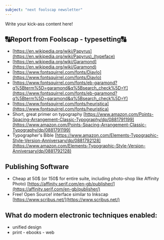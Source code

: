 ```yaml
---
subject: "next foolscap newsletter"
---
```


Write your kick-ass content here!

## 🔠Report from Foolscap - typesetting🔠
- [https://en.wikipedia.org/wiki/Papyrus](https://en.wikipedia.org/wiki/Papyrus)_(typeface)
- [https://en.wikipedia.org/wiki/Garamond](https://en.wikipedia.org/wiki/Garamond)
- [https://www.fontsquirrel.com/fonts/Diavlo](https://www.fontsquirrel.com/fonts/Diavlo)
- [https://www.fontsquirrel.com/fonts/eb-garamond?q%5Bterm%5D=garamond&q%5Bsearch_check%5D=Y](https://www.fontsquirrel.com/fonts/eb-garamond?q%5Bterm%5D=garamond&q%5Bsearch_check%5D=Y)
- [https://www.fontsquirrel.com/fonts/heuristica](https://www.fontsquirrel.com/fonts/heuristica)
- Short, great primer on typography [https://www.amazon.com/Points-Spacing-Arrangement-Classic-Typography/dp/0881791199](https://www.amazon.com/Points-Spacing-Arrangement-Classic-Typography/dp/0881791199)
- Typographer's Bible [https://www.amazon.com/Elements-Typographic-Style-Version-Anniversary/dp/0881792128](https://www.amazon.com/Elements-Typographic-Style-Version-Anniversary/dp/0881792128)

## Publishing Software
- Cheap at 50$ (or 150$ for entire suite, including photo-shop like Affinity Photo) [https://affinity.serif.com/en-gb/publisher/](https://affinity.serif.com/en-gb/publisher/)
- Free! Open Source! interface similar to Inkscap [https://www.scribus.net/](https://www.scribus.net/)
    
## What do modern electronic techniques enabled:
- unified design
- print - ebooks - web


